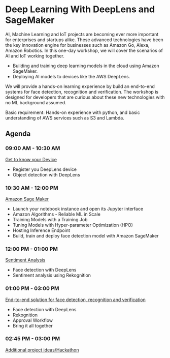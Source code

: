 # Deep Learning With DeepLens and SageMaker

AI, Machine Learning and IoT projects are becoming ever more important for enterprises and startups alike. These advanced technologies have been the key innovation engine for businesses such as Amazon Go, Alexa, Amazon Robotics. In this one-day workshop, we will cover the scenarios of AI and IoT working together.

- Building and training deep learning models in the cloud using Amazon SageMaker.  
- Deploying AI models to devices like the AWS DeepLens.

We will provide a hands-on learning experience by build an end-to-end systems for face detection, recognition and verification. The workshop is designed for developers that are curious about these new technologies with no ML background assumed.   

Basic requirement: Hands-on experience with python, and basic understanding of AWS services such as S3 and Lambda.

## Agenda

### 09:00 AM - 10:30 AM
[Get to know your Device](1-KnowYourDevice)
   - Register you DeepLens device
   - Object detection with DeepLens
### 10:30 AM - 12:00 PM
[Amazon Sage Maker](2-SageMaker)
   - Launch your notebook instance and open its Jupyter interface
   - Amazon Algorithms - Reliable ML in Scale
   - Training Models with a Training Job
   - Tuning Models with Hyper-parameter Optimization (HPO)
   - Hosting Inference Endpoint
   - Build, train and deploy face detection model with Amazon SageMaker
### 12:00 PM - 01:00 PM
[Sentiment Analysis](3-SentimentAnalysis)
  - Face detection with DeepLens
  - Sentiment analysis using Rekognition
### 01:00 PM - 03:00 PM
[End-to-end solution for face detection, recognition and verification](4-FaceDetectionAndVerification)
   - Face detection with DeepLens
   - Rekognition
   - Approval Workflow
   - Bring it all together
### 02:45 PM - 03:00 PM
[Additional project ideas/Hackathon](5-ProjectIdeas)
